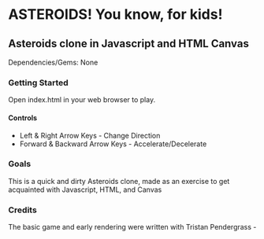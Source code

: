 ASTEROIDS! You know, for kids!
===

Asteroids clone in Javascript and HTML Canvas
---

Dependencies/Gems:
None

### Getting Started

Open index.html in your web browser to play.

#### Controls

*  Left & Right Arrow Keys - Change Direction
*  Forward & Backward Arrow Keys - Accelerate/Decelerate

### Goals

This is a quick and dirty Asteroids clone, made as an exercise to get acquainted with Javascript, HTML, and Canvas

### Credits

The basic game and early rendering were written with Tristan Pendergrass -

